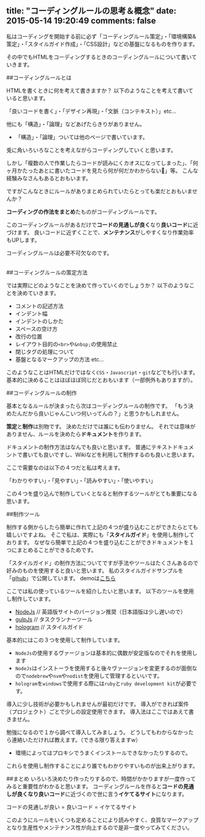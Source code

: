 title: "コーディングルールの思考＆概念"
date: 2015-05-14 19:20:49
comments: false
---
私はコーディングを開始する前に必ず「コーディングルール策定」・「環境構築&策定」・「スタイルガイド作成」・「CSS設計」などの基盤になるものを作ります。

その中でもHTMLをコーディングするときのコーディングルールについて書いていきます。

##コーディングルールとは

HTMLを書くときに何を考えて書きますか？
以下のようなことを考えて書いていると思います。

<div class="em">「良いコードを書く」・「デザイン再現」・「文脈（コンテキスト）」etc...</div>

他にも「構造」・「論理」などあげたらきりがありません。
- 「構造」・「論理」ついては他のページで書いています。

兎に角いろいろなことを考えながらコーディングしていくと思います。

しかし「複数の人で作業したらコードが読みにくカオスになってしまった」、「何ヶ月かたったあとに書いたコードを見たら何が何だかわからない」等。
こんな経験みなさんもあるとおもいます。

ですがこんなときにルールがありまとめられていたらとっても楽だとおもいませんか？

**コーディングの作法をまとめ**たものがコーディングルールです。

このコーディングルールがあるだけで**コードの見通しが良く**なり**良いコード**に近づけます。
良いコードに近ずくことで、**メンテナンス**がしやすくなり作業効率もUPします。

コーディングルールは必要不可欠なのです。

<br>
##コーディングルールの策定方法

では実際にどのようなことを決めて作っていくのでしょうか？
以下のようなことを決めていきます。

- コメントの記述方法
- インデント幅
- インデントのしかた
- スペースの空け方
- 改行の位置
- レイアウト目的の`<br>`や`&nbsp;`の使用禁止
- 閉じタグの処理について
- 基盤となるマークアップの方法  etc...

このようなことはHTMLだけではなく`CSS`・`Javascript`・`git`などでも行います。
基本的に決めることはほぼほぼ同じだとおもいます（一部例外もありますが）。

##コーディングルールの制作

基本となるルールが決まったら次はコーディングルールの制作です。
「もう決めたんだから良いじゃんこいつ何いってんの？」と思うかもしれません。

**策定**と**制作**は別物です。
決めただけでは誰にも伝わりません。
それでは意味がありません、ルールを決めたら**ドキュメント**を作ります。

ドキュメントの制作方法はなんでも良いと思います。
普通にテキストドキュメントで書いても良いですし、Wikiなどを利用して制作するのも良いと思います。

ここで需要なのは以下の４つだと私は考えます。
<div class="em">「わかりやすい」・「見やすい」・「読みやすい」・「使いやすい」</div>

この４つを盛り込んで制作していくとなると制作するツールがとても重要になる思います。

##制作ツール

制作する側からしたら簡単に作れて上記の４つが盛り込むことができたらとても嬉しいですよね。
そこで私は、実際にも「**スタイルガイド**」を使用し制作しております。
なぜなら簡単で上記の４つを盛り込むことができドキュメントを１つにまとめることができるためです。

「スタイルガイド」の制作方法についてですが手法やツールはたくさんあるので好みのものを使用すると良いと思います。
私のスタイルガイドサンプルを「[gihub](https://github.com/taisun/tai-styleguide-base)」で公開しています。
demoは[こちら](http://taisun.github.io/styleguide/)

ここでは私の使っているツールを紹介したいと思います。
以下のツールを使用し制作しています。

- [NodeJs](https://nodejs.org/) // 英語版サイトのバージョン推奨（日本語版は少し遅いので）
- [gulpJs](http://gulpjs.com/) // タスクランナーツール
- [hologram](http://trulia.github.io/hologram/) // スタイルガイド

基本的にはこの３つを使用して制作しています。

- `NodeJs`の使用するヴァージョンは基本的に偶数が安定版なのでそれを使用します
- `NodeJs`はインストーラを使用すると後々ヴァージョンを変更するのが面倒なので`nodebrew`や`nvm`や`nodist`を使用して管理するといいです。
- `hologram`を`windows`で使用する際には`ruby`と`ruby development kit`が必要です。

導入に少し技術が必要かもしれませんが最初だけです。
導入ができれば案件（プロジェクト）ごとで少しの設定使用できます。
導入法はここではあえて書きません。

勉強になるので１から調べて導入してみましょう。
どうしてもわからなかったら連絡いただければ教えます。（できる限り答えますw）

- 環境によってはプロキシでうまくインストールできなかったりするので。

これらを使用し制作することにより誰でもわかりやすいものが出来上がります。

##まとめ
いろいろ決めたり作ったりするので、時間がかかりますが一度作ってみると重要性がわかると思います。
コーディングルールを作ると**コードの見通しが良くなり良いコード**に近づくので世に言う**イケてるサイト**になります。

<div class="em">コードの見通しが良い = 良いコード = イケてるサイト</div>

このようにルールをいくつも定めることにより読みやすく、良質なマークアップとなり生産性やメンテナンス性が向上するので是非一度やってみてください。
